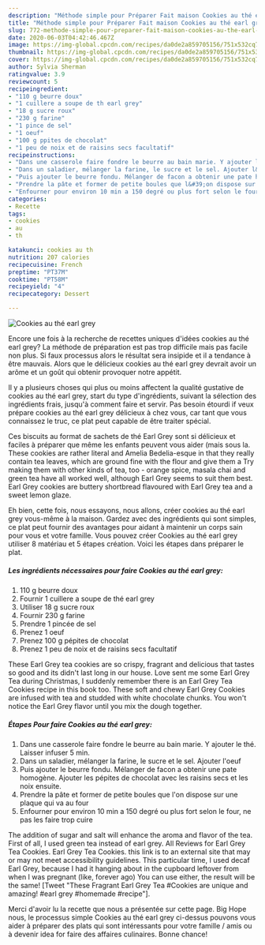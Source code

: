 ```yaml
---
description: "Méthode simple pour Préparer Fait maison Cookies au thé earl grey"
title: "Méthode simple pour Préparer Fait maison Cookies au thé earl grey"
slug: 772-methode-simple-pour-preparer-fait-maison-cookies-au-the-earl-grey
date: 2020-06-03T04:42:46.467Z
image: https://img-global.cpcdn.com/recipes/da0de2a859705156/751x532cq70/cookies-au-the-earl-grey-photo-principale-de-la-recette.jpg
thumbnail: https://img-global.cpcdn.com/recipes/da0de2a859705156/751x532cq70/cookies-au-the-earl-grey-photo-principale-de-la-recette.jpg
cover: https://img-global.cpcdn.com/recipes/da0de2a859705156/751x532cq70/cookies-au-the-earl-grey-photo-principale-de-la-recette.jpg
author: Sylvia Sherman
ratingvalue: 3.9
reviewcount: 5
recipeingredient:
- "110 g beurre doux"
- "1 cuillere a soupe de th earl grey"
- "18 g sucre roux"
- "230 g farine"
- "1 pince de sel"
- "1 oeuf"
- "100 g ppites de chocolat"
- "1 peu de noix et de raisins secs facultatif"
recipeinstructions:
- "Dans une casserole faire fondre le beurre au bain marie. Y ajouter le thé. Laisser infuser 5 min."
- "Dans un saladier, mélanger la farine, le sucre et le sel. Ajouter l&#39;oeuf"
- "Puis ajouter le beurre fondu. Mélanger de facon a obtenir une pate homogène. Ajouter les pépites de chocolat avec les raisins secs et les noix ensuite."
- "Prendre la pâte et former de petite boules que l&#39;on dispose sur une plaque qui va au four"
- "Enfourner pour environ 10 min a 150 degré ou plus fort selon le four, ne pas les faire trop cuire"
categories:
- Recette
tags:
- cookies
- au
- th

katakunci: cookies au th 
nutrition: 207 calories
recipecuisine: French
preptime: "PT37M"
cooktime: "PT58M"
recipeyield: "4"
recipecategory: Dessert

---
```



![Cookies au thé earl grey](https://img-global.cpcdn.com/recipes/da0de2a859705156/751x532cq70/cookies-au-the-earl-grey-photo-principale-de-la-recette.jpg)

Encore une fois à la recherche de recettes uniques d'idées cookies au thé earl grey? La méthode de préparation est pas trop difficile mais pas facile non plus. Si faux processus alors le résultat sera insipide et il a tendance à être mauvais. Alors que le délicieux cookies au thé earl grey devrait avoir un arôme et un goût qui obtenir provoquer notre appétit.

Il y a plusieurs choses qui plus ou moins affectent la qualité gustative de cookies au thé earl grey, start du type d'ingrédients, suivant la sélection des ingrédients frais, jusqu'à comment faire et servir. Pas besoin étourdi if veux prépare cookies au thé earl grey délicieux à chez vous, car tant que vous connaissez le truc, ce plat peut capable de être traiter spécial.

Ces biscuits au format de sachets de thé Earl Grey sont si délicieux et faciles à préparer que même les enfants peuvent vous aider (mais sous la. These cookies are rather literal and Amelia Bedelia-esque in that they really contain tea leaves, which are ground fine with the flour and give them a Try making them with other kinds of tea, too - orange spice, masala chai and green tea have all worked well, although Earl Grey seems to suit them best. Earl Grey cookies are buttery shortbread flavoured with Earl Grey tea and a sweet lemon glaze.


Eh bien, cette fois, nous essayons, nous allons, créer cookies au thé earl grey vous-même à la maison. Gardez avec des ingrédients qui sont simples, ce plat peut fournir des avantages pour aidant à maintenir un corps sain pour vous et votre famille. Vous pouvez créer Cookies au thé earl grey utiliser 8 matériau et 5 étapes création. Voici les étapes dans préparer le plat.

<!--inarticleads1-->

##### Les ingrédients nécessaires pour faire Cookies au thé earl grey:

1.  110 g beurre doux
1. Fournir 1 cuillere a soupe de thé earl grey
1. Utiliser 18 g sucre roux
1. Fournir 230 g farine
1. Prendre 1 pincée de sel
1. Prenez 1 oeuf
1. Prenez 100 g pépites de chocolat
1. Prenez 1 peu de noix et de raisins secs facultatif


These Earl Grey tea cookies are so crispy, fragrant and delicious that tastes so good and its didn&#39;t last long in our house. Love sent me some Earl Grey Tea during Christmas, I suddenly remember there is an Earl Grey Tea Cookies recipe in this book too. These soft and chewy Earl Grey Cookies are infused with tea and studded with white chocolate chunks. You won&#39;t notice the Earl Grey flavor until you mix the dough together. 

<!--inarticleads2-->

##### Étapes Pour faire Cookies au thé earl grey:

1. Dans une casserole faire fondre le beurre au bain marie. Y ajouter le thé. Laisser infuser 5 min.
1. Dans un saladier, mélanger la farine, le sucre et le sel. Ajouter l&#39;oeuf
1. Puis ajouter le beurre fondu. Mélanger de facon a obtenir une pate homogène. Ajouter les pépites de chocolat avec les raisins secs et les noix ensuite.
1. Prendre la pâte et former de petite boules que l&#39;on dispose sur une plaque qui va au four
1. Enfourner pour environ 10 min a 150 degré ou plus fort selon le four, ne pas les faire trop cuire


The addition of sugar and salt will enhance the aroma and flavor of the tea. First of all, I used green tea instead of earl grey. All Reviews for Earl Grey Tea Cookies. Earl Grey Tea Cookies. this link is to an external site that may or may not meet accessibility guidelines. This particular time, I used decaf Earl Grey, because I had it hanging about in the cupboard leftover from when I was pregnant (like, forever ago) You can use either, the result will be the same! [Tweet &#34;These Fragrant Earl Grey Tea #Cookies are unique and amazing! #earl grey #homemade #recipe&#34;]. 


Merci d'avoir lu la recette que nous a présentée sur cette page. Big Hope nous, le processus simple Cookies au thé earl grey ci-dessus pouvons vous aider à préparer des plats qui sont intéressants pour votre famille / amis ou à devenir idea for faire des affaires culinaires. Bonne chance!
